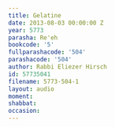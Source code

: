 ```yaml
---
title: Gelatine
date: 2013-08-03 00:00:00 Z
year: 5773
parasha: Re'eh
bookcode: '5'
fullparashacode: '504'
parashacode: '504'
author: Rabbi Eliezer Hirsch
id: 57735041
filename: 5773-504-1
layout: audio
moment: 
shabbat: 
occasion: 
---
```


